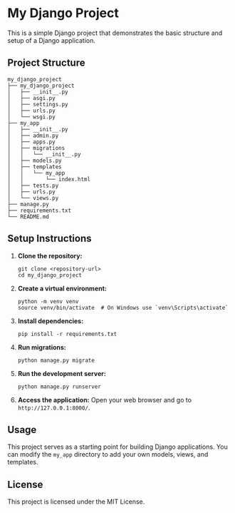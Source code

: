 # My Django Project

This is a simple Django project that demonstrates the basic structure and setup of a Django application.

## Project Structure

```
my_django_project
├── my_django_project
│   ├── __init__.py
│   ├── asgi.py
│   ├── settings.py
│   ├── urls.py
│   └── wsgi.py
├── my_app
│   ├── __init__.py
│   ├── admin.py
│   ├── apps.py
│   ├── migrations
│   │   └── __init__.py
│   ├── models.py
│   ├── templates
│   │   └── my_app
│   │       └── index.html
│   ├── tests.py
│   ├── urls.py
│   └── views.py
├── manage.py
├── requirements.txt
└── README.md
```

## Setup Instructions

1. **Clone the repository:**
   ```
   git clone <repository-url>
   cd my_django_project
   ```

2. **Create a virtual environment:**
   ```
   python -m venv venv
   source venv/bin/activate  # On Windows use `venv\Scripts\activate`
   ```

3. **Install dependencies:**
   ```
   pip install -r requirements.txt
   ```

4. **Run migrations:**
   ```
   python manage.py migrate
   ```

5. **Run the development server:**
   ```
   python manage.py runserver
   ```

6. **Access the application:**
   Open your web browser and go to `http://127.0.0.1:8000/`.

## Usage

This project serves as a starting point for building Django applications. You can modify the `my_app` directory to add your own models, views, and templates.

## License

This project is licensed under the MIT License.